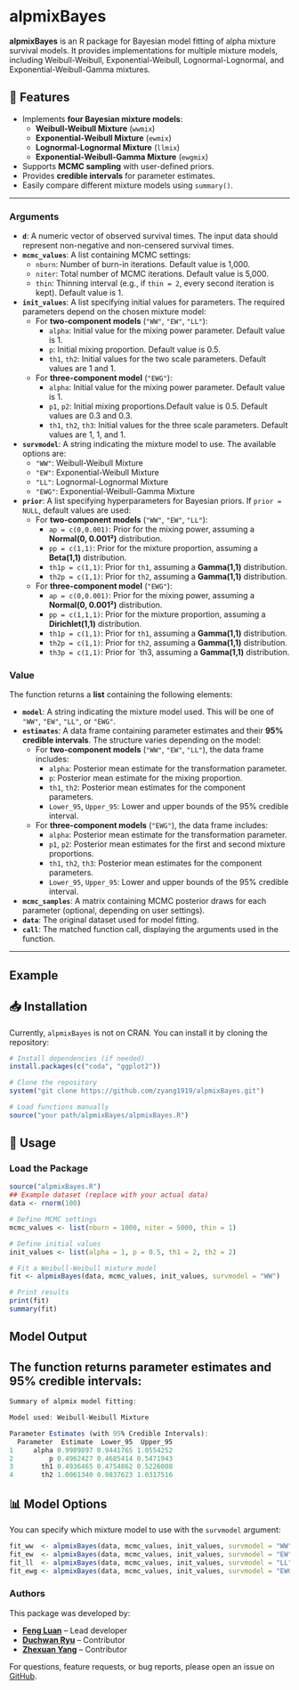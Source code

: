# alpmixBayes

**alpmixBayes** is an R package for Bayesian model fitting of alpha mixture survival models. It provides implementations for multiple mixture models, including Weibull-Weibull, Exponential-Weibull, Lognormal-Lognormal, and Exponential-Weibull-Gamma mixtures.

## 📌 Features
- Implements **four Bayesian mixture models**:
  - **Weibull-Weibull Mixture** (`wwmix`)
  - **Exponential-Weibull Mixture** (`ewmix`)
  - **Lognormal-Lognormal Mixture** (`llmix`)
  - **Exponential-Weibull-Gamma Mixture** (`ewgmix`)
- Supports **MCMC sampling** with user-defined priors.
- Provides **credible intervals** for parameter estimates.
- Easily compare different mixture models using `summary()`.
---
### **Arguments**
- **`d`**: A numeric vector of observed survival times. The input data should represent non-negative and non-censered survival times.
- **`mcmc_values`**: A list containing MCMC settings:
  - `nburn`: Number of burn-in iterations. Default value is 1,000. 
  - `niter`: Total number of MCMC iterations. Default value is 5,000. 
  - `thin`: Thinning interval (e.g., if `thin = 2`, every second iteration is kept). Default value is 1.
- **`init_values`**: A list specifying initial values for parameters. The required parameters depend on the chosen mixture model:
  - For **two-component models** (`"WW"`, `"EW"`, `"LL"`):  
    - `alpha`: Initial value for the mixing power parameter. Default value is 1. 
    - `p`: Initial mixing proportion. Default value is 0.5. 
    - `th1`, `th2`: Initial values for the two scale parameters. Default values are 1 and 1. 
  - For **three-component model** (`"EWG"`):  
    - `alpha`: Initial value for the mixing power parameter. Default value is 1.
    - `p1`, `p2`: Initial mixing proportions.Default value is 0.5. Default values are 0.3 and 0.3. 
    - `th1`, `th2`, `th3`: Initial values for the three scale parameters. Default values are 1, 1, and 1. 
- **`survmodel`**: A string indicating the mixture model to use. The available options are:
  - `"WW"`: Weibull-Weibull Mixture  
  - `"EW"`: Exponential-Weibull Mixture  
  - `"LL"`: Lognormal-Lognormal Mixture  
  - `"EWG"`: Exponential-Weibull-Gamma Mixture
- **`prior`**: A list specifying hyperparameters for Bayesian priors. If `prior = NULL`, default values are used:
  - For **two-component models** (`"WW"`, `"EW"`, `"LL"`):
    - `ap = c(0,0.001)`: Prior for the mixing power, assuming a **Normal(0, 0.001²)** distribution. 
    - `pp = c(1,1)`: Prior for the mixture proportion, assuming a **Beta(1,1)** distribution. 
    - `th1p = c(1,1)`: Prior for `th1`, assuming a **Gamma(1,1)** distribution.  
    - `th2p = c(1,1)`: Prior for `th2`, assuming a **Gamma(1,1)** distribution.  
  - For **three-component model** (`"EWG"`):
    - `ap = c(0,0.001)`: Prior for the mixing power, assuming a **Normal(0, 0.001²)** distribution.   
    - `pp = c(1,1,1)`: Prior for the mixture proportion, assuming a **Dirichlet(1,1)** distribution. 
    - `th1p = c(1,1)`: Prior for `th1`, assuming a **Gamma(1,1)** distribution. 
    - `th2p = c(1,1)`: Prior for `th2`, assuming a **Gamma(1,1)** distribution. 
    - `th3p = c(1,1)`: Prior for `th3, assuming a **Gamma(1,1)** distribution.

### **Value**
The function returns a **list** containing the following elements:

- **`model`**: A string indicating the mixture model used. This will be one of `"WW"`, `"EW"`, `"LL"`, or `"EWG"`.  
- **`estimates`**: A data frame containing parameter estimates and their **95% credible intervals**. The structure varies depending on the model:
  - For **two-component models** (`"WW"`, `"EW"`, `"LL"`), the data frame includes:
    - `alpha`: Posterior mean estimate for the transformation parameter.
    - `p`: Posterior mean estimate for the mixing proportion.
    - `th1`, `th2`: Posterior mean estimates for the component parameters.
    - `Lower_95`, `Upper_95`: Lower and upper bounds of the 95% credible interval.
  - For **three-component models** (`"EWG"`), the data frame includes:
    - `alpha`: Posterior mean estimate for the transformation parameter.
    - `p1`, `p2`: Posterior mean estimates for the first and second mixture proportions.
    - `th1`, `th2`, `th3`: Posterior mean estimates for the component parameters.
    - `Lower_95`, `Upper_95`: Lower and upper bounds of the 95% credible interval.
- **`mcmc_samples`**: A matrix containing MCMC posterior draws for each parameter (optional, depending on user settings).  
- **`data`**: The original dataset used for model fitting.  
- **`call`**: The matched function call, displaying the arguments used in the function.  
---
## Example
## 📥 Installation
Currently, `alpmixBayes` is not on CRAN. You can install it by cloning the repository:

```r
# Install dependencies (if needed)
install.packages(c("coda", "ggplot2"))

# Clone the repository
system("git clone https://github.com/zyang1919/alpmixBayes.git")

# Load functions manually
source("your path/alpmixBayes/alpmixBayes.R")
```

## 🚀 Usage
### Load the Package
```r
source("alpmixBayes.R")
## Example dataset (replace with your actual data)
data <- rnorm(100)

# Define MCMC settings
mcmc_values <- list(nburn = 1000, niter = 5000, thin = 1)

# Define initial values
init_values <- list(alpha = 1, p = 0.5, th1 = 2, th2 = 2)

# Fit a Weibull-Weibull mixture model
fit <- alpmixBayes(data, mcmc_values, init_values, survmodel = "WW")

# Print results
print(fit)
summary(fit)
```

## Model Output
## The function returns parameter estimates and 95% credible intervals:
```r
Summary of alpmix model fitting:

Model used: Weibull-Weibull Mixture 

Parameter Estimates (with 95% Credible Intervals):
  Parameter  Estimate  Lower_95  Upper_95
1     alpha 0.9989897 0.9441765 1.0554252
2         p 0.4962427 0.4685414 0.5471943
3       th1 0.4936465 0.4754862 0.5226008
4       th2 1.0061340 0.9837623 1.0317516
```



## 📊 Model Options
You can specify which mixture model to use with the ```survmodel``` argument:
```r
fit_ww  <- alpmixBayes(data, mcmc_values, init_values, survmodel = "WW")   # Weibull-Weibull
fit_ew  <- alpmixBayes(data, mcmc_values, init_values, survmodel = "EW")   # Exponential-Weibull
fit_ll  <- alpmixBayes(data, mcmc_values, init_values, survmodel = "LL")   # Lognormal-Lognormal
fit_ewg <- alpmixBayes(data, mcmc_values, init_values, survmodel = "EWG")  # Exponential-Weibull-Gamma
```

### **Authors**
This package was developed by:

- **[Feng Luan](https://github.com/Author1Username)** – Lead developer  
- **[Duchwan Ryu](https://github.com/Author2Username)** – Contributor  
- **[Zhexuan Yang](https://github.com/Author3Username)** – Contributor  

For questions, feature requests, or bug reports, please open an issue on [GitHub](https://github.com/your-repo-url/issues).  






